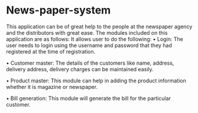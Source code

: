 # News-paper-system


This application can be of great help to the people at the newspaper agency and the distributors with great ease. The modules included on this application are as follows:
It allows user to do the following:
•	Login: The user needs to login using the username and password that they had registered at the time of registration.

•	Customer master: The details of the customers like name, address, delivery address, delivery charges can be maintained easily.

•	Product master: This module can help in adding the product information whether it is magazine or newspaper.

•	Bill generation: This module will generate the bill for the particular customer.
